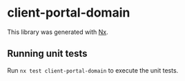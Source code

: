 # client-portal-domain

This library was generated with [Nx](https://nx.dev).

## Running unit tests

Run `nx test client-portal-domain` to execute the unit tests.

